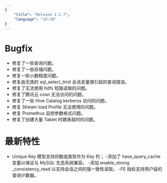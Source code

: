 ```yaml
---
{
    "title": "Release 1.2.7",
    "language": "zh-CN"
}
---
```


<!--
Licensed to the Apache Software Foundation (ASF) under one
or more contributor license agreements.  See the NOTICE file
distributed with this work for additional information
regarding copyright ownership.  The ASF licenses this file
to you under the Apache License, Version 2.0 (the
"License"); you may not use this file except in compliance
with the License.  You may obtain a copy of the License at

  http://www.apache.org/licenses/LICENSE-2.0

Unless required by applicable law or agreed to in writing,
software distributed under the License is distributed on an
"AS IS" BASIS, WITHOUT WARRANTIES OR CONDITIONS OF ANY
KIND, either express or implied.  See the License for the
specific language governing permissions and limitations
under the License.
-->


# Bugfix

- 修复了一些查询问题。
- 修复了一些存储问题。
- 修复一些小数精度问题。
- 修复由无效的 sql_select_limit 会话变量值引起的查询错误。
- 修复了无法使用 hdfs 短路读取的问题。
- 修复了腾讯云 cosn 无法访问的问题。
- 修复了一些 Hive Catalog kerberos 访问的问题。
- 修复 Stream load Profile 无法使用的问题。
- 修复 Promethus 监控参数格式问题。
- 修复了创建大量 Tablet 时建表超时的问题。


# 最新特性

- Unique Key 模型支持将数组类型作为 Key 列；
-添加了 have_query_cache 变量以保证与 MySQL 生态系统兼容。
-添加 enable_strong _consistency_read 以支持会话之间的强一致性读取。
-FE 指标支持用户级的查询计数器。